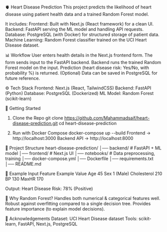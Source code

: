 🫀 Heart Disease Prediction
    This project predicts the likelihood of heart disease using patient health data and a trained Random Forest model.

It includes:
    Frontend: Built with Next.js (React framework) for a clean UI.
    Backend: FastAPI serving the ML model and handling API requests.
    Database: PostgreSQL (with Docker) for structured storage of patient data.
    Machine Learning: Random Forest classifier trained on the UCI Heart Disease dataset.


📊 Workflow
    User enters health details in the Next.js frontend form.
    The form sends input to the FastAPI backend.
    Backend runs the trained Random Forest model on the input.
    Prediction (heart disease risk: Yes/No, with probability %) is returned.
    (Optional) Data can be saved in PostgreSQL for future reference.


⚙️ Tech Stack
    Frontend: Next.js (React, TailwindCSS)
    Backend: FastAPI (Python)
    Database: PostgreSQL (Dockerized)
    ML Model: Random Forest (scikit-learn)


🚀 Getting Started

1. Clone the Repo
    git clone https://github.com/Mahammadsaif/heart-disease-prediction.git
    cd heart-disease-prediction

2. Run with Docker Compose
    docker-compose up --build
    Frontend → http://localhost:3000
    Backend API → http://localhost:8000


📂 Project Structure
    heart-disease-prediction/
    │── backend/        # FastAPI + ML model
    │── frontend/       # Next.js UI
    │── notebooks/      # Data preprocessing, training
    │── docker-compose.yml
    │── Dockerfile
    │── requirements.txt
    │── README.md


📖 Example Input
    Feature	Example Value
    Age	45
    Sex	1 (Male)
    Cholesterol	210
    BP	130
    MaxHR	170

Output:
    Heart Disease Risk: 78% (Positive)


🎯 Why Random Forest?
    Handles both numerical & categorical features well.
    Robust against overfitting compared to a single decision tree.
    Provides feature importance (to explain model decisions).


🙌 Acknowledgements
    Dataset: UCI Heart Disease dataset
    Tools: scikit-learn, FastAPI, Next.js, PostgreSQL